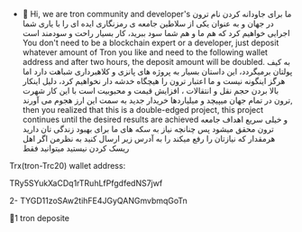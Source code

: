 - 👋 Hi, we are tron community and developer's
ما برای جاودانه کردن نام ترون در جهان و به عنوان یکی از سلاطین جامعه ی رمزنگاری ایده ای را با یاری شما اجرایی خواهیم کرد که هم ما و هم شما سود ببرید، کار بسیار راحت و سودمند است You don't need to be a blockchain expert or a developer, just deposit whatever amount of Tron you like and need to the following wallet address and after two hours, the deposit amount will be doubled.   به کیف پولتان برمیگردد، این داستان بسیار به پروژه های پانزی و کلاهبرداری شباهت دارد اما هرگز اینگونه نیست و ما اعتبار ترون را هیچگاه خدشه دار نخواهیم کرد، دلیل اینکار بالا بردن حجم نقل و انتقالات ، افزایش قیمت و محبوبیت است با این کار شهرت ترون در تمام جهان میپیچد و میلیاردها خریدار جدید به سمت این ارز هجوم می آورند, then you realized that this is a double-edged project, this project continues until the desired results are achieved و خیلی سریع اهداف جامعه ترون محقق میشود پس چنانچه نیاز به سکه های ما برای بهبود زندگی تان دارید هرمقدار که نیازتان را رفع میکند را به آدرس زیر ارسال کنید به نظرمن اگر اهل ریسک کردن نیستید میتوانید فقط

Trx(tron-Trc20) wallet address:

TRy5SYukXaCDq1rTRuhLfPfgdfedNS7jwf

2- TYGD11zoSAw2tihFE4JGyQANGmvbmqGoTn
<!---
nosrat594/nosrat594 is a ✨ special ✨ repository because its `README.md` (this file) appears on your GitHub profile.
You can click the Preview link to take a look at your changes.
--->🚩1 tron deposite

